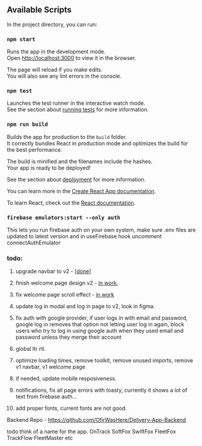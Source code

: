 ## Available Scripts

In the project directory, you can run:

### `npm start`

Runs the app in the development mode.\
Open [http://localhost:3000](http://localhost:3000) to view it in the browser.

The page will reload if you make edits.\
You will also see any lint errors in the console.

### `npm test`

Launches the test runner in the interactive watch mode.\
See the section about [running tests](https://facebook.github.io/create-react-app/docs/running-tests) for more information.

### `npm run build`

Builds the app for production to the `build` folder.\
It correctly bundles React in production mode and optimizes the build for the best performance.

The build is minified and the filenames include the hashes.\
Your app is ready to be deployed!

See the section about [deployment](https://facebook.github.io/create-react-app/docs/deployment) for more information.

You can learn more in the [Create React App documentation](https://facebook.github.io/create-react-app/docs/getting-started).

To learn React, check out the [React documentation](https://reactjs.org/).

### `firebase emulators:start --only auth` 

This lets you run firebase auth on your own system, make sure .env files are updated to latest version and in useFirebase hook uncomment connectAuthEmulator

### todo:

1. upgrade navbar to v2 - [[done](https://github.com/OfirWasHere/Track-Delivery-App-Manger-Portal/pull/4)]

2. finish welcome page design v2 - [in work](https://github.com/OfirWasHere/Track-Delivery-App-Manger-Portal/pull/6),

3. fix welcome page scroll effect - [in work](https://github.com/OfirWasHere/Track-Delivery-App-Manger-Portal/pull/5)

4. update log in modal and log in page to v2, look in figma.

5. fix auth with google provider, if user logs in with email and password, google log in removes that option not letting user log in again, block users who try to log in using google auth when they used email and password unless they merge their account 

6. global ltr rtl.

7. optimize loading times, remove toolkit, remove unused imports, remove v1 navbar, v1 welcome page

8. if needed, update mobile resposiveness.

9. notifications, fix all page errors with toasty, currently it shows a lot of text from firebase auth...

10. add proper fonts, current fonts are not good.


Backend Repo - https://github.com/OfirWasHere/Delivery-App-Backend

todo think of a name for the app. 
OnTrack
SoftFox
SwiftFox
FleetFox
TrackFlow 
FleetMaster etc